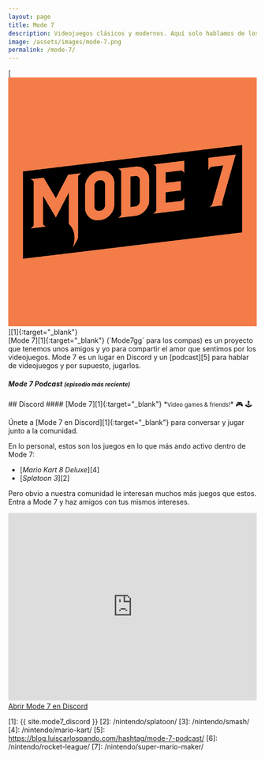 ```yaml
---
layout: page
title: Mode 7
description: Videojuegos clásicos y modernos. Aquí solo hablamos de los juegos que más nos gustan. 🎮 🕹️
image: /assets/images/mode-7.png
permalink: /mode-7/
---
```


<div class="row">
<div class="col-12 col-sm-4 col-md-3 col-lg-2 text-center">
[<img class="img-fluid" src="/assets/images/mode-7-logo.jpg" alt="" />][1]{:target="_blank"}
</div>
<div class="col-12 col-sm-8 col-md-9 col-lg-10 my-auto">
[Mode 7][1]{:target="_blank"} (`Mode7gg` para los compas) es un proyecto que tenemos unos amigos y yo para compartir el amor que sentimos por los videojuegos. Mode 7 es un lugar en Discord y un [podcast][5] para hablar de videojuegos y por supuesto, jugarlos.
</div>
</div>

<div class="row">
<div class="col-12">
<div class="card text-center">
<div class="card-header">
<h5 class="card-title"><i class="fa-solid fa-podcast"></i> Mode 7 Podcast <small>(episodio más reciente)</small></h5>
</div>
<div class="card-body">
<h3 class="card-text">
<span id="mode-7-podcast-latest-episode"></span>
</h3>
</div>
<div class="card-footer text-muted">
<span id="mode-7-podcast-latest-episode-timestamp"></span>
</div>
</div>
</div>
</div>

<div class="row">
<div class="col-md-12 col-lg-6 my-auto">
## <i class="fa-brands fa-discord"></i> Discord
#### [Mode 7][1]{:target="_blank"}
*<small>Video games & friends!</small>* 🎮 🕹️

Únete a [Mode 7 en Discord][1]{:target="_blank"} para conversar y jugar junto a la comunidad.

En lo personal, estos son los juegos en lo que más ando activo dentro de Mode 7:
- [*Mario Kart 8 Deluxe*][4]
- [*Splatoon 3*][2]

Pero obvio a nuestra comunidad le interesan muchos más juegos que estos. Entra a Mode 7 y haz amigos con tus mismos intereses.
</div>
<div class="col-md-12 col-lg-6 my-auto">
<iframe src="https://ptb.discord.com/widget?id=478777821087662092&theme=dark" width="100%" height="380" allowtransparency="true" frameborder="0" sandbox="allow-popups allow-popups-to-escape-sandbox allow-same-origin allow-scripts"></iframe>

<a class="btn btn-primary d-block" href="{{ site.mode7_discord }}" target="_blank">
Abrir Mode 7 en Discord <i class="fa-solid fa-external-link-alt" data-toggle="tooltip" data-placement="top" title="Abrir Mode 7 en Discord"></i>
</a>
</div>
</div>

[1]: {{ site.mode7_discord }}
[2]: /nintendo/splatoon/
[3]: /nintendo/smash/
[4]: /nintendo/mario-kart/
[5]: https://blog.luiscarlospando.com/hashtag/mode-7-podcast/
[6]: /nintendo/rocket-league/
[7]: /nintendo/super-mario-maker/